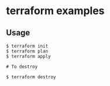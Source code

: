 # terraform examples

## Usage
```
$ terraform init
$ terraform plan
$ terraform apply

# To destroy

$ terraform destroy
```
